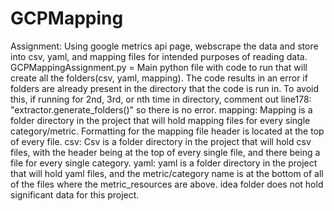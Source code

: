 # GCPMapping
Assignment: Using google metrics api page, webscrape the data and store into csv, yaml, and mapping files for intended purposes of reading data.
GCPMappingAssignment.py = Main python file with code to run that will create all the folders(csv, yaml, mapping). The code results in an error if folders are already present in the directory that the code is run in. To avoid this, if running for 2nd, 3rd, or nth time in directory, comment out line178:     "extractor.generate_folders()" so there is no error.
mapping: Mapping is a folder directory in the project that will hold mapping files for every single category/metric. Formatting for the mapping file header is located at the top of every file.
csv: Csv is a folder directory in the project that will hold csv files, with the header being at the top of every single file, and there being a file for every single category.
yaml: yaml is a folder directory in the project that will hold yaml files, and the metric/category name is at the bottom of all of the files where the metric_resources are above.
idea folder does not hold significant data for this project.
